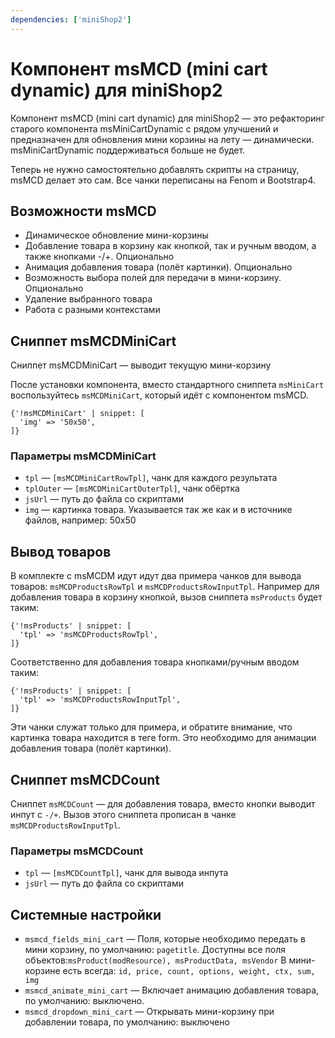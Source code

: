 ```yaml
---
dependencies: ['miniShop2']
---
```


# Компонент msMCD (mini cart dynamic) для miniShop2

Компонент msMCD (mini cart dynamic) для miniShop2 — это рефакторинг старого компонента msMiniCartDynamic с рядом улучшений и предназначен для обновления мини корзины на лету — динамически. msMiniCartDynamic поддерживаться больше не будет.

Теперь не нужно самостоятельно добавлять скрипты на страницу, msMCD делает это сам. Все чанки переписаны на Fenom и Bootstrap4.

## Возможности msMCD

- Динамическое обновление мини-корзины
- Добавление товара в корзину как кнопкой, так и ручным вводом, а также кнопками -/+. Опционально
- Анимация добавления товара (полёт картинки). Опционально
- Возможность выбора полей для передачи в мини-корзину. Опционально
- Удаление выбранного товара
- Работа с разными контекстами

## Сниппет msMCDMiniCart

Сниппет msMCDMiniCart — выводит текущую мини-корзину

После установки компонента, вместо стандартного сниппета `msMiniCart` воспользуйтесь `msMCDMiniCart`, который идёт с компонентом msMCD.

```fenom
{'!msMCDMiniCart' | snippet: [
  'img' => '50x50',
]}
```

### Параметры msMCDMiniCart

- `tpl` — `[msMCDMiniCartRowTpl]`, чанк для каждого результата
- `tplOuter` — `[msMCDMiniCartOuterTpl]`, чанк обёртка
- `jsUrl` — путь до файла со скриптами
- `img` — картинка товара. Указывается так же как и в источнике файлов, например: 50x50

## Вывод товаров

В комплекте с msMCDM идут идут два примера чанков для вывода товаров: `msMCDProductsRowTpl` и `msMCDProductsRowInputTpl`. Например для добавления товара в корзину кнопкой, вызов сниппета `msProducts` будет таким:

```fenom
{'!msProducts' | snippet: [
  'tpl' => 'msMCDProductsRowTpl',
]}
```

Соответственно для добавления товара кнопками/ручным вводом таким:

```fenom
{'!msProducts' | snippet: [
  'tpl' => 'msMCDProductsRowInputTpl',
]}
```

Эти чанки служат только для примера, и обратите внимание, что картинка товара находится в теге form. Это необходимо для анимации добавления товара (полёт картинки).

## Сниппет msMCDCount

Сниппет `msMCDCount` — для добавления товара, вместо кнопки выводит инпут с `-/+`.
Вызов этого сниппета прописан в чанке `msMCDProductsRowInputTpl`.

### Параметры msMCDCount

- `tpl` — `[msMCDCountTpl]`, чанк для вывода инпута
- `jsUrl` — путь до файла со скриптами

## Системные настройки

- `msmcd_fields_mini_cart` — Поля, которые необходимо передать в мини корзину, по умолчанию: `pagetitle`. Доступны все поля объектов:`msProduct(modResource), msProductData, msVendor` В мини-корзине есть всегда: `id, price, count, options, weight, ctx, sum, img`
- `msmcd_animate_mini_cart` — Включает анимацию добавления товара, по умолчанию: выключено.
- `msmcd_dropdown_mini_cart` — Открывать мини-корзину при добавлении товара, по умолчанию: выключено
